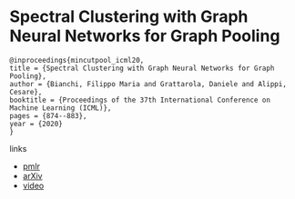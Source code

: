 # Spectral Clustering with Graph Neural Networks for Graph Pooling

```
@inproceedings{mincutpool_icml20,
title = {Spectral Clustering with Graph Neural Networks for Graph Pooling},
author = {Bianchi, Filippo Maria and Grattarola, Daniele and Alippi, Cesare},
booktitle = {Proceedings of the 37th International Conference on Machine Learning (ICML)},
pages = {874--883},
year = {2020}
}
```

links
- [pmlr](http://proceedings.mlr.press/v119/bianchi20a.html)
- [arXiv](https://arxiv.org/abs/1907.00481)
- [video](https://slideslive.com/38927748)
